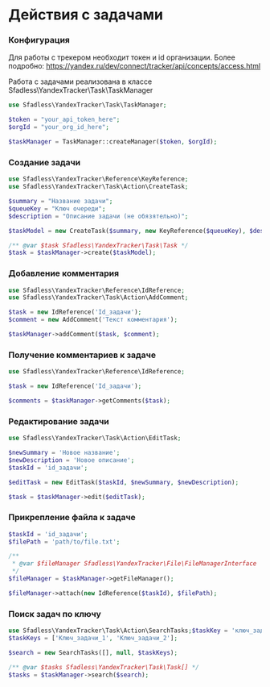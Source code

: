Действия с задачами
===============

### Конфигурация

Для работы с трекером необходит токен и id организации. Более подробно: https://yandex.ru/dev/connect/tracker/api/concepts/access.html

Работа с задачами реализована в классе Sfadless\YandexTracker\Task\TaskManager

```php
use Sfadless\YandexTracker\Task\TaskManager;

$token = "your_api_token_here";
$orgId = "your_org_id_here";

$taskManager = TaskManager::createManager($token, $orgId);
```

### Создание задачи

```php
use Sfadless\YandexTracker\Reference\KeyReference;
use Sfadless\YandexTracker\Task\Action\CreateTask;

$summary = "Название задачи";
$queueKey = "Ключ очереди";
$description = "Описание задачи (не обязятельно)";

$taskModel = new CreateTask($summary, new KeyReference($queueKey), $description);

/** @var $task Sfadless\YandexTracker\Task\Task */
$task = $taskManager->create($taskModel);
```

### Добавление комментария

```php
use Sfadless\YandexTracker\Reference\IdReference;
use Sfadless\YandexTracker\Task\Action\AddComment;

$task = new IdReference('Id_задачи');
$comment = new AddComment('Текст комментария');

$taskManager->addComment($task, $comment);
```

### Получение комментариев к задаче

```php
use Sfadless\YandexTracker\Reference\IdReference;

$task = new IdReference('Id_задачи');

$comments = $taskManager->getComments($task);
```

### Редактирование задачи

```php
use Sfadless\YandexTracker\Task\Action\EditTask;

$newSummary = 'Новое название';
$newDescription = 'Новое описание';
$taskId = 'id_задачи';

$editTask = new EditTask($taskId, $newSummary, $newDescription);

$task = $taskManager->edit($editTask);
```

### Прикрепление файла к задаче
```php
$taskId = 'id_задачи';
$filePath = 'path/to/file.txt';

/**
 * @var $fileManager Sfadless\YandexTracker\File\FileManagerInterface
 */
$fileManager = $taskManager->getFileManager();

$fileManager->attach(new IdReference($taskId), $filePath);
```

### Поиск задач по ключу
```php
use Sfadless\YandexTracker\Task\Action\SearchTasks;$taskKey = 'ключ_задача';
$taskKeys = ['Ключ_задачи_1', 'Ключ_задачи_2'];

$search = new SearchTasks([], null, $taskKeys);

/** @var $tasks Sfadless\YandexTracker\Task\Task[] */
$tasks = $taskManager->search($search);
```

